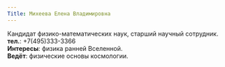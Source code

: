 ```yaml
---
Title: Михеева Елена Владимировна
---
```


Кандидат физико-математических наук, старший научный сотрудник.<br>
**тел.**: +7(495)333-3366<br>
**Интересы**: физика ранней Вселенной.<br>
**Ведёт**: физические основы космологии.
